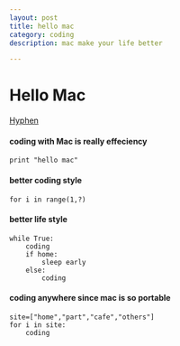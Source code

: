 ```yaml
---
layout: post
title: hello mac
category: coding
description: mac make your life better

---
```


# Hello Mac
[Hyphen](http://weibo.com/344736086)

#### coding with Mac is really effeciency

	print "hello mac"
	
#### better coding style

	for i in range(1,?)
	
#### better life style

	while True:
		coding
		if home:
			sleep early
		else:
			coding

#### coding anywhere since mac is so portable

	site=["home","part","cafe","others"]
	for i in site:
		coding

